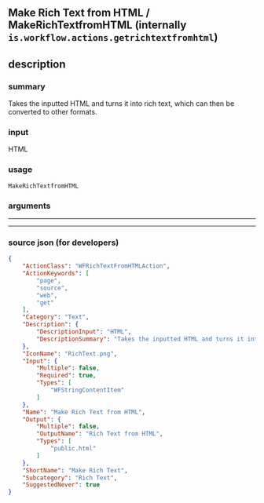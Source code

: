 
## Make Rich Text from HTML / MakeRichTextfromHTML (internally `is.workflow.actions.getrichtextfromhtml`)


## description

### summary

Takes the inputted HTML and turns it into rich text, which can then be converted to other formats.


### input

HTML


### usage
```
MakeRichTextfromHTML 
```

### arguments

---



---

### source json (for developers)

```json
{
	"ActionClass": "WFRichTextFromHTMLAction",
	"ActionKeywords": [
		"page",
		"source",
		"web",
		"get"
	],
	"Category": "Text",
	"Description": {
		"DescriptionInput": "HTML",
		"DescriptionSummary": "Takes the inputted HTML and turns it into rich text, which can then be converted to other formats."
	},
	"IconName": "RichText.png",
	"Input": {
		"Multiple": false,
		"Required": true,
		"Types": [
			"WFStringContentItem"
		]
	},
	"Name": "Make Rich Text from HTML",
	"Output": {
		"Multiple": false,
		"OutputName": "Rich Text from HTML",
		"Types": [
			"public.html"
		]
	},
	"ShortName": "Make Rich Text",
	"Subcategory": "Rich Text",
	"SuggestedNever": true
}
```
